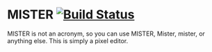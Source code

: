 # MISTER [![Build Status](https://travis-ci.org/Bobhostern/Mister.svg?branch=dev)](https://travis-ci.org/Bobhostern/Mister)

MISTER is not an acronym, so you can use MISTER, Mister, mister, or anything else.
This is simply a pixel editor.
